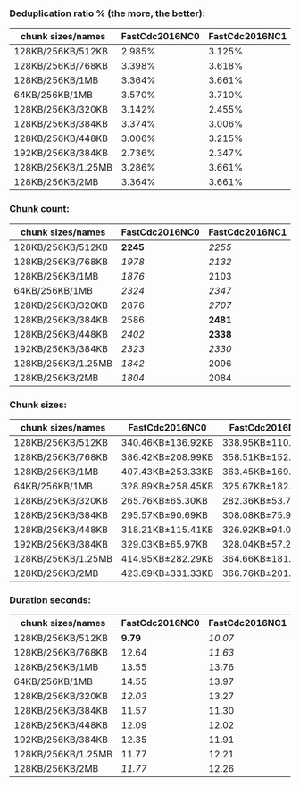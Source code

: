 ### Deduplication ratio % (the more, the better):

| chunk sizes/names  | FastCdc2016NC0 | FastCdc2016NC1 | FastCdc2016 | FastCdc2016NC3 | FastCdc2020NC0 | FastCdc2020NC1 | FastCdc2020 | FastCdc2020NC3 | RonomonNC0 | Ronomon | RonomonNC2 | RonomonNC3 | Ronomon64 | Ronomon64NC2 | Ronomon64NC3 |
|--------------------|----------------|----------------|-------------|----------------|----------------|----------------|-------------|----------------|------------|---------|------------|------------|-----------|--------------|--------------|
| 128KB/256KB/512KB  | 2.985%         | 3.125%         | 3.149%      | 2.623%         | 3.646%         | 3.809%         | 3.419%      | 2.636%         | 3.528%     | 3.945%  | 4.491%     | **4.661%** | 4.340%    | *4.650%*     | *4.567%*     |
| 128KB/256KB/768KB  | 3.398%         | 3.618%         | 3.403%      | 2.623%         | 3.414%         | 3.661%         | 3.419%      | 2.636%         | 3.644%     | 4.188%  | 4.524%     | **4.663%** | 4.425%    | *4.650%*     | *4.567%*     |
| 128KB/256KB/1MB    | 3.364%         | 3.661%         | 3.403%      | 2.623%         | 3.431%         | 3.661%         | 3.419%      | 2.636%         | 3.427%     | 3.987%  | 4.524%     | **4.663%** | 4.460%    | *4.650%*     | *4.567%*     |
| 64KB/256KB/1MB     | 3.570%         | 3.710%         | 4.014%      | 3.264%         | 3.570%         | 3.710%         | 4.014%      | 3.264%         | 3.582%     | 3.810%  | 4.202%     | **4.505%** | *4.323%*  | *4.392%*     | 3.944%       |
| 128KB/256KB/320KB  | 3.142%         | 2.455%         | 2.843%      | 2.317%         | 3.963%         | 3.747%         | 3.646%      | 2.532%         | 3.383%     | 3.783%  | *4.493%*   | *4.664%*   | 4.249%    | **4.715%**   | 4.465%       |
| 128KB/256KB/384KB  | 3.374%         | 3.006%         | 3.031%      | 2.539%         | 3.851%         | 3.850%         | 3.522%      | 2.806%         | 3.252%     | 4.003%  | 4.258%     | **4.663%** | 4.311%    | *4.555%*     | *4.505%*     |
| 128KB/256KB/448KB  | 3.006%         | 3.215%         | 3.065%      | 2.623%         | 3.760%         | 3.725%         | 3.593%      | 2.636%         | 3.109%     | 4.079%  | 4.442%     | **4.679%** | 4.331%    | *4.606%*     | *4.567%*     |
| 192KB/256KB/384KB  | 2.736%         | 2.347%         | 2.172%      | 2.044%         | 3.714%         | 3.654%         | 3.496%      | 2.814%         | 2.398%     | 3.146%  | *3.872%*   | 3.448%     | *3.820%*  | 3.664%       | **4.044%**   |
| 128KB/256KB/1.25MB | 3.286%         | 3.661%         | 3.403%      | 2.623%         | 3.364%         | 3.661%         | 3.419%      | 2.636%         | 3.420%     | 3.987%  | 4.524%     | **4.663%** | 4.460%    | *4.650%*     | *4.567%*     |
| 128KB/256KB/2MB    | 3.364%         | 3.661%         | 3.403%      | 2.623%         | 3.364%         | 3.661%         | 3.419%      | 2.636%         | 3.427%     | 3.987%  | 4.524%     | **4.663%** | 4.460%    | *4.650%*     | *4.567%*     |

### Chunk count:

| chunk sizes/names  | FastCdc2016NC0 | FastCdc2016NC1 | FastCdc2016 | FastCdc2016NC3 | FastCdc2020NC0 | FastCdc2020NC1 | FastCdc2020 | FastCdc2020NC3 | RonomonNC0 | Ronomon | RonomonNC2 | RonomonNC3 | Ronomon64 | Ronomon64NC2 | Ronomon64NC3 |
|--------------------|----------------|----------------|-------------|----------------|----------------|----------------|-------------|----------------|------------|---------|------------|------------|-----------|--------------|--------------|
| 128KB/256KB/512KB  | **2245**       | *2255*         | 2439        | 2643           | 2721           | 2539           | 2526        | 2666           | *2246*     | 2896    | 3723       | 4584       | 2937      | 3802         | 4629         |
| 128KB/256KB/768KB  | *1978*         | *2132*         | 2397        | 2634           | 2146           | 2206           | 2413        | 2644           | **1971**   | 2776    | 3697       | 4577       | 2848      | 3787         | 4624         |
| 128KB/256KB/1MB    | *1876*         | 2103           | 2389        | 2633           | *1956*         | 2127           | 2396        | 2636           | **1860**   | 2731    | 3694       | 4575       | 2824      | 3783         | 4622         |
| 64KB/256KB/1MB     | *2324*         | *2347*         | 2539        | 2692           | 2395           | 2371           | 2548        | 2697           | **2270**   | 2725    | 3305       | 3872       | 2772      | 3410         | 3913         |
| 128KB/256KB/320KB  | 2876           | *2707*         | **2692**    | *2729*         | 4088           | 3812           | 3419        | 3041           | 2858       | 3255    | 3863       | 4610       | 3292      | 3917         | 4650         |
| 128KB/256KB/384KB  | 2586           | **2481**       | *2536*      | 2665           | 3439           | 3100           | 2848        | 2757           | *2577*     | 3090    | 3787       | 4599       | 3107      | 3844         | 4633         |
| 128KB/256KB/448KB  | *2402*         | **2338**       | 2468        | 2647           | 3021           | 2731           | 2642        | 2686           | *2381*     | 2977    | 3740       | 4589       | 2999      | 3819         | 4629         |
| 192KB/256KB/384KB  | *2323*         | *2330*         | 2453        | 2639           | 3307           | 3007           | 2787        | 2727           | **2317**   | 2558    | 2898       | 3318       | 2576      | 2940         | 3343         |
| 128KB/256KB/1.25MB | *1842*         | 2096           | 2388        | 2632           | *1888*         | 2110           | 2390        | 2635           | **1820**   | 2722    | 3691       | 4575       | 2821      | 3783         | 4622         |
| 128KB/256KB/2MB    | *1804*         | 2084           | 2387        | 2631           | *1819*         | 2089           | 2389        | 2634           | **1780**   | 2718    | 3691       | 4575       | 2814      | 3782         | 4622         |

### Chunk sizes:

| chunk sizes/names  | FastCdc2016NC0    | FastCdc2016NC1    | FastCdc2016       | FastCdc2016NC3   | FastCdc2020NC0    | FastCdc2020NC1    | FastCdc2020       | FastCdc2020NC3   | RonomonNC0        | Ronomon           | RonomonNC2       | RonomonNC3       | Ronomon64         | Ronomon64NC2     | Ronomon64NC3     |
|--------------------|-------------------|-------------------|-------------------|------------------|-------------------|-------------------|-------------------|------------------|-------------------|-------------------|------------------|------------------|-------------------|------------------|------------------|
| 128KB/256KB/512KB  | 340.46KB±136.92KB | 338.95KB±110.41KB | 313.38KB±82.98KB  | 289.19KB±48.90KB | 280.90KB±86.32KB  | 301.04KB±81.95KB  | 302.59KB±70.94KB  | 286.70KB±45.02KB | 340.31KB±137.07KB | 263.93KB±118.11KB | 205.30KB±80.81KB | 166.74KB±45.78KB | 260.24KB±114.52KB | 201.04KB±74.82KB | 165.12KB±41.56KB |
| 128KB/256KB/768KB  | 386.42KB±208.99KB | 358.51KB±152.32KB | 318.87KB±99.92KB  | 290.18KB±56.22KB | 356.17KB±155.43KB | 346.48KB±125.51KB | 316.76KB±92.42KB  | 289.08KB±50.87KB | 387.79KB±212.01KB | 275.34KB±150.47KB | 206.74KB±89.44KB | 166.99KB±48.82KB | 268.38KB±139.50KB | 201.83KB±79.86KB | 165.30KB±44.90KB |
| 128KB/256KB/1MB    | 407.43KB±253.33KB | 363.45KB±169.80KB | 319.94KB±106.44KB | 290.29KB±59.72KB | 390.76KB±209.53KB | 359.35KB±155.07KB | 319.01KB±101.26KB | 289.96KB±58.81KB | 410.93KB±258.35KB | 279.87KB±167.84KB | 206.91KB±92.67KB | 167.07KB±50.12KB | 270.66KB±149.97KB | 202.04KB±82.02KB | 165.37KB±46.10KB |
| 64KB/256KB/1MB     | 328.89KB±258.45KB | 325.67KB±182.42KB | 301.04KB±116.27KB | 283.93KB±67.67KB | 319.14KB±220.84KB | 322.37KB±170.05KB | 299.97KB±111.74KB | 283.40KB±67.35KB | 336.71KB±264.44KB | 280.49KB±174.84KB | 231.27KB±98.15KB | 197.40KB±53.42KB | 275.73KB±155.60KB | 224.15KB±87.42KB | 195.33KB±50.49KB |
| 128KB/256KB/320KB  | 265.76KB±65.30KB  | 282.36KB±53.75KB  | 283.93KB±44.13KB  | 280.08KB±32.62KB | 186.97KB±45.29KB  | 200.51KB±55.72KB  | 223.56KB±60.74KB  | 251.34KB±50.41KB | 267.44KB±65.38KB  | 234.82KB±68.91KB  | 197.86KB±59.94KB | 165.80KB±39.76KB | 232.18KB±67.76KB  | 195.13KB±57.67KB | 164.37KB±37.53KB |
| 128KB/256KB/384KB  | 295.57KB±90.69KB  | 308.08KB±75.97KB  | 301.39KB±60.60KB  | 286.81KB±41.88KB | 222.26KB±57.41KB  | 246.56KB±64.94KB  | 268.38KB±58.92KB  | 277.23KB±40.64KB | 296.60KB±90.42KB  | 247.36KB±88.52KB  | 201.83KB±69.94KB | 166.20KB±42.03KB | 246.00KB±87.15KB  | 198.84KB±66.44KB | 164.98KB±39.82KB |
| 128KB/256KB/448KB  | 318.21KB±115.41KB | 326.92KB±94.02KB  | 309.70KB±73.42KB  | 288.76KB±46.37KB | 253.01KB±70.66KB  | 279.87KB±73.14KB  | 289.30KB±62.64KB  | 284.56KB±42.81KB | 321.01KB±115.57KB | 256.75KB±104.70KB | 204.37KB±76.68KB | 166.56KB±44.00KB | 254.86KB±102.53KB | 200.14KB±71.53KB | 165.12KB±40.88KB |
| 192KB/256KB/384KB  | 329.03KB±65.97KB  | 328.04KB±57.24KB  | 311.59KB±49.58KB  | 289.63KB±35.71KB | 231.13KB±54.98KB  | 254.19KB±61.70KB  | 274.25KB±53.72KB  | 280.28KB±35.89KB | 329.88KB±66.53KB  | 298.80KB±68.66KB  | 263.75KB±59.49KB | 230.36KB±39.88KB | 296.71KB±68.24KB  | 259.98KB±58.51KB | 228.64KB±37.74KB |
| 128KB/256KB/1.25MB | 414.95KB±282.29KB | 364.66KB±181.27KB | 320.07KB±108.60KB | 290.40KB±62.19KB | 404.84KB±242.44KB | 362.24KB±165.23KB | 319.81KB±108.27KB | 290.07KB±60.71KB | 419.96KB±287.81KB | 280.80KB±173.91KB | 207.08KB±94.56KB | 167.07KB±50.37KB | 270.95KB±154.16KB | 202.04KB±82.56KB | 165.37KB±46.60KB |
| 128KB/256KB/2MB    | 423.69KB±331.33KB | 366.76KB±201.11KB | 320.21KB±110.90KB | 290.51KB±63.34KB | 420.20KB±307.37KB | 365.89KB±193.58KB | 319.94KB±110.90KB | 290.18KB±63.63KB | 429.40KB±321.83KB | 281.21KB±179.42KB | 207.08KB±97.07KB | 167.07KB±50.37KB | 271.62KB±162.02KB | 202.10KB±84.87KB | 165.37KB±46.60KB |

### Duration seconds:

| chunk sizes/names  | FastCdc2016NC0 | FastCdc2016NC1 | FastCdc2016 | FastCdc2016NC3 | FastCdc2020NC0 | FastCdc2020NC1 | FastCdc2020 | FastCdc2020NC3 | RonomonNC0 | Ronomon | RonomonNC2 | RonomonNC3 | Ronomon64 | Ronomon64NC2 | Ronomon64NC3 |
|--------------------|----------------|----------------|-------------|----------------|----------------|----------------|-------------|----------------|------------|---------|------------|------------|-----------|--------------|--------------|
| 128KB/256KB/512KB  | **9.79**       | *10.07*        | 10.37       | *9.81*         | 11.56          | 11.56          | 11.76       | 12.00          | 11.57      | 11.57   | 11.28      | 11.45      | 11.58     | 11.48        | 11.38        |
| 128KB/256KB/768KB  | 12.64          | *11.63*        | 11.65       | 11.94          | 11.78          | 11.83          | **11.35**   | *11.47*        | 12.45      | 12.66   | 12.82      | 12.57      | 11.89     | 11.90        | 12.68        |
| 128KB/256KB/1MB    | 13.55          | 13.76          | 12.59       | 13.06          | 12.85          | *12.07*        | **11.89**   | *12.22*        | 12.71      | 12.87   | 12.71      | 12.97      | 12.53     | 12.79        | 14.22        |
| 64KB/256KB/1MB     | 14.55          | 13.97          | 15.13       | 13.75          | 13.87          | *12.31*        | *12.34*     | **12.23**      | 13.35      | 13.34   | 13.68      | 13.36      | 13.46     | 13.07        | 13.22        |
| 128KB/256KB/320KB  | *12.03*        | 13.27          | *12.24*     | 12.54          | 12.39          | 12.43          | 13.41       | 13.03          | 14.23      | 12.66   | 12.58      | 12.29      | 12.25     | 12.62        | **11.85**    |
| 128KB/256KB/384KB  | 11.57          | 11.30          | 11.42       | 12.34          | 11.97          | 11.75          | 11.42       | 11.75          | 11.41      | *11.03* | 11.08      | 11.37      | 11.07     | *11.02*      | **11.02**    |
| 128KB/256KB/448KB  | 12.09          | 12.02          | 12.50       | 12.07          | 13.82          | 11.97          | 11.60       | 11.69          | 11.49      | 11.27   | **10.77**  | *10.97*    | *11.02*   | 12.10        | 11.57        |
| 192KB/256KB/384KB  | 12.35          | 11.91          | 12.90       | 11.32          | 11.27          | **10.64**      | 11.34       | 11.31          | *10.86*    | 11.74   | 12.41      | 11.79      | 11.94     | 11.18        | *10.75*      |
| 128KB/256KB/1.25MB | 11.77          | 12.21          | 12.14       | 11.78          | **10.90**      | *11.22*        | *11.18*     | 11.49          | 13.52      | 11.98   | 12.73      | 12.74      | 11.39     | 12.06        | 11.94        |
| 128KB/256KB/2MB    | *11.77*        | 12.26          | 12.02       | 12.71          | 13.64          | **11.76**      | 12.89       | 12.50          | 12.97      | 12.36   | 12.50      | 11.99      | 12.35     | 12.43        | *11.87*      |
